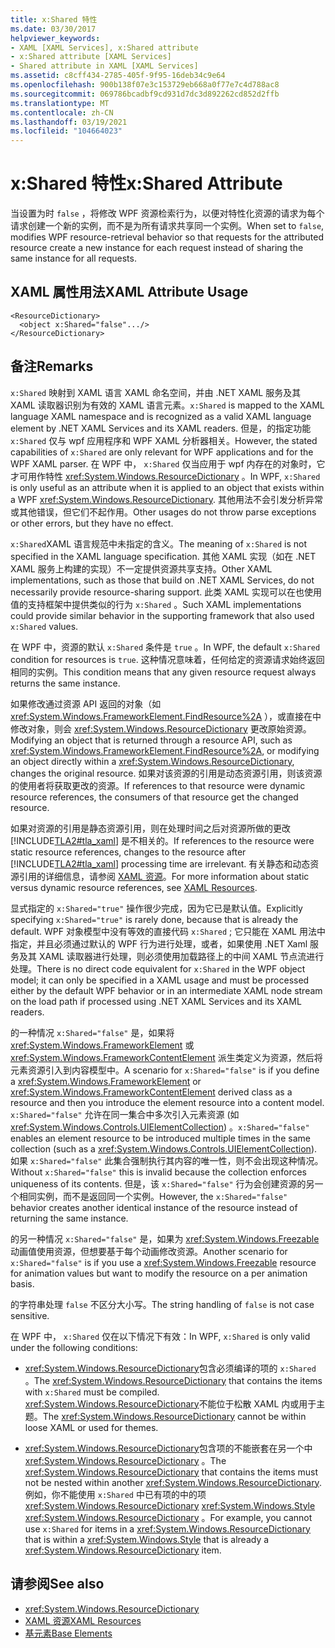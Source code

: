 ```yaml
---
title: x:Shared 特性
ms.date: 03/30/2017
helpviewer_keywords:
- XAML [XAML Services], x:Shared attribute
- x:Shared attribute [XAML Services]
- Shared attribute in XAML [XAML Services]
ms.assetid: c8cff434-2785-405f-9f95-16deb34c9e64
ms.openlocfilehash: 900b138f07e3c153729eb668a0f77e7c4d788ac8
ms.sourcegitcommit: 069786bcadbf9cd931d7dc3d892262cd852d2ffb
ms.translationtype: MT
ms.contentlocale: zh-CN
ms.lasthandoff: 03/19/2021
ms.locfileid: "104664023"
---
```

# <a name="xshared-attribute"></a><span data-ttu-id="1188e-102">x:Shared 特性</span><span class="sxs-lookup"><span data-stu-id="1188e-102">x:Shared Attribute</span></span>

<span data-ttu-id="1188e-103">当设置为时 `false` ，将修改 WPF 资源检索行为，以便对特性化资源的请求为每个请求创建一个新的实例，而不是为所有请求共享同一个实例。</span><span class="sxs-lookup"><span data-stu-id="1188e-103">When set to `false`, modifies WPF resource-retrieval behavior so that requests for the attributed resource create a new instance for each request instead of sharing the same instance for all requests.</span></span>

## <a name="xaml-attribute-usage"></a><span data-ttu-id="1188e-104">XAML 属性用法</span><span class="sxs-lookup"><span data-stu-id="1188e-104">XAML Attribute Usage</span></span>

```xaml
<ResourceDictionary>
  <object x:Shared="false".../>
</ResourceDictionary>
```

## <a name="remarks"></a><span data-ttu-id="1188e-105">备注</span><span class="sxs-lookup"><span data-stu-id="1188e-105">Remarks</span></span>

<span data-ttu-id="1188e-106">`x:Shared` 映射到 XAML 语言 XAML 命名空间，并由 .NET XAML 服务及其 XAML 读取器识别为有效的 XAML 语言元素。</span><span class="sxs-lookup"><span data-stu-id="1188e-106">`x:Shared` is mapped to the XAML language XAML namespace and is recognized as a valid XAML language element by .NET XAML Services and its XAML readers.</span></span> <span data-ttu-id="1188e-107">但是，的指定功能 `x:Shared` 仅与 wpf 应用程序和 WPF XAML 分析器相关。</span><span class="sxs-lookup"><span data-stu-id="1188e-107">However, the stated capabilities of `x:Shared` are only relevant for WPF applications and for the WPF XAML parser.</span></span> <span data-ttu-id="1188e-108">在 WPF 中， `x:Shared` 仅当应用于 wpf 内存在的对象时，它才可用作特性 <xref:System.Windows.ResourceDictionary> 。</span><span class="sxs-lookup"><span data-stu-id="1188e-108">In WPF, `x:Shared` is only useful as an attribute when it is applied to an object that exists within a WPF <xref:System.Windows.ResourceDictionary>.</span></span> <span data-ttu-id="1188e-109">其他用法不会引发分析异常或其他错误，但它们不起作用。</span><span class="sxs-lookup"><span data-stu-id="1188e-109">Other usages do not throw parse exceptions or other errors, but they have no effect.</span></span>

<span data-ttu-id="1188e-110">`x:Shared`XAML 语言规范中未指定的含义。</span><span class="sxs-lookup"><span data-stu-id="1188e-110">The meaning of `x:Shared` is not specified in the XAML language specification.</span></span> <span data-ttu-id="1188e-111">其他 XAML 实现（如在 .NET XAML 服务上构建的实现）不一定提供资源共享支持。</span><span class="sxs-lookup"><span data-stu-id="1188e-111">Other XAML implementations, such as those that build on .NET XAML Services, do not necessarily provide resource-sharing support.</span></span> <span data-ttu-id="1188e-112">此类 XAML 实现可以在也使用值的支持框架中提供类似的行为 `x:Shared` 。</span><span class="sxs-lookup"><span data-stu-id="1188e-112">Such XAML implementations could provide similar behavior in the supporting framework that also used `x:Shared` values.</span></span>

<span data-ttu-id="1188e-113">在 WPF 中，资源的默认 `x:Shared` 条件是 `true` 。</span><span class="sxs-lookup"><span data-stu-id="1188e-113">In WPF, the default `x:Shared` condition for resources is `true`.</span></span> <span data-ttu-id="1188e-114">这种情况意味着，任何给定的资源请求始终返回相同的实例。</span><span class="sxs-lookup"><span data-stu-id="1188e-114">This condition means that any given resource request always returns the same instance.</span></span>

<span data-ttu-id="1188e-115">如果修改通过资源 API 返回的对象（如 <xref:System.Windows.FrameworkElement.FindResource%2A> ），或直接在中修改对象，则会 <xref:System.Windows.ResourceDictionary> 更改原始资源。</span><span class="sxs-lookup"><span data-stu-id="1188e-115">Modifying an object that is returned through a resource API, such as <xref:System.Windows.FrameworkElement.FindResource%2A>, or modifying an object directly within a <xref:System.Windows.ResourceDictionary>, changes the original resource.</span></span> <span data-ttu-id="1188e-116">如果对该资源的引用是动态资源引用，则该资源的使用者将获取更改的资源。</span><span class="sxs-lookup"><span data-stu-id="1188e-116">If references to that resource were dynamic resource references, the consumers of that resource get the changed resource.</span></span>

<span data-ttu-id="1188e-117">如果对资源的引用是静态资源引用，则在处理时间之后对资源所做的更改 [!INCLUDE[TLA2#tla_xaml](../includes/tla2sharptla-xaml-md.md)] 是不相关的。</span><span class="sxs-lookup"><span data-stu-id="1188e-117">If references to the resource were static resource references, changes to the resource after [!INCLUDE[TLA2#tla_xaml](../includes/tla2sharptla-xaml-md.md)] processing time are irrelevant.</span></span> <span data-ttu-id="1188e-118">有关静态和动态资源引用的详细信息，请参阅 [XAML 资源](../net/wpf/fundamentals/xaml-resources-define.md)。</span><span class="sxs-lookup"><span data-stu-id="1188e-118">For more information about static versus dynamic resource references, see [XAML Resources](../net/wpf/fundamentals/xaml-resources-define.md).</span></span>

<span data-ttu-id="1188e-119">显式指定的 `x:Shared="true"` 操作很少完成，因为它已是默认值。</span><span class="sxs-lookup"><span data-stu-id="1188e-119">Explicitly specifying `x:Shared="true"` is rarely done, because that is already the default.</span></span> <span data-ttu-id="1188e-120">WPF 对象模型中没有等效的直接代码 `x:Shared` ; 它只能在 XAML 用法中指定，并且必须通过默认的 WPF 行为进行处理，或者，如果使用 .NET Xaml 服务及其 XAML 读取器进行处理，则必须使用加载路径上的中间 XAML 节点流进行处理。</span><span class="sxs-lookup"><span data-stu-id="1188e-120">There is no direct code equivalent for `x:Shared` in the WPF object model; it can only be specified in a XAML usage and must be processed either by the default WPF behavior or in an intermediate XAML node stream on the load path if processed using .NET XAML Services and its XAML readers.</span></span>

<span data-ttu-id="1188e-121">的一种情况 `x:Shared="false"` 是，如果将 <xref:System.Windows.FrameworkElement> 或 <xref:System.Windows.FrameworkContentElement> 派生类定义为资源，然后将元素资源引入到内容模型中。</span><span class="sxs-lookup"><span data-stu-id="1188e-121">A scenario for `x:Shared="false"` is if you define a <xref:System.Windows.FrameworkElement> or <xref:System.Windows.FrameworkContentElement> derived class as a resource and then you introduce the element resource into a content model.</span></span> <span data-ttu-id="1188e-122">`x:Shared="false"` 允许在同一集合中多次引入元素资源 (如 <xref:System.Windows.Controls.UIElementCollection>) 。</span><span class="sxs-lookup"><span data-stu-id="1188e-122">`x:Shared="false"` enables an element resource to be introduced multiple times in the same collection (such as a <xref:System.Windows.Controls.UIElementCollection>).</span></span> <span data-ttu-id="1188e-123">如果 `x:Shared="false"` 此集合强制执行其内容的唯一性，则不会出现这种情况。</span><span class="sxs-lookup"><span data-stu-id="1188e-123">Without `x:Shared="false"` this is invalid because the collection enforces uniqueness of its contents.</span></span> <span data-ttu-id="1188e-124">但是，该 `x:Shared="false"` 行为会创建资源的另一个相同实例，而不是返回同一个实例。</span><span class="sxs-lookup"><span data-stu-id="1188e-124">However, the `x:Shared="false"` behavior creates another identical instance of the resource instead of returning the same instance.</span></span>

<span data-ttu-id="1188e-125">的另一种情况 `x:Shared="false"` 是，如果为 <xref:System.Windows.Freezable> 动画值使用资源，但想要基于每个动画修改资源。</span><span class="sxs-lookup"><span data-stu-id="1188e-125">Another scenario for `x:Shared="false"` is if you use a <xref:System.Windows.Freezable> resource for animation values but want to modify the resource on a per animation basis.</span></span>

<span data-ttu-id="1188e-126">的字符串处理 `false` 不区分大小写。</span><span class="sxs-lookup"><span data-stu-id="1188e-126">The string handling of `false` is not case sensitive.</span></span>

<span data-ttu-id="1188e-127">在 WPF 中， `x:Shared` 仅在以下情况下有效：</span><span class="sxs-lookup"><span data-stu-id="1188e-127">In WPF, `x:Shared` is only valid under the following conditions:</span></span>

- <span data-ttu-id="1188e-128"><xref:System.Windows.ResourceDictionary>包含必须编译的项的 `x:Shared` 。</span><span class="sxs-lookup"><span data-stu-id="1188e-128">The <xref:System.Windows.ResourceDictionary> that contains the items with `x:Shared` must be compiled.</span></span> <span data-ttu-id="1188e-129"><xref:System.Windows.ResourceDictionary>不能位于松散 XAML 内或用于主题。</span><span class="sxs-lookup"><span data-stu-id="1188e-129">The <xref:System.Windows.ResourceDictionary> cannot be within loose XAML or used for themes.</span></span>

- <span data-ttu-id="1188e-130"><xref:System.Windows.ResourceDictionary>包含项的不能嵌套在另一个中 <xref:System.Windows.ResourceDictionary> 。</span><span class="sxs-lookup"><span data-stu-id="1188e-130">The <xref:System.Windows.ResourceDictionary> that contains the items must not be nested within another <xref:System.Windows.ResourceDictionary>.</span></span> <span data-ttu-id="1188e-131">例如，你不能使用 `x:Shared` 中已有项的中的项 <xref:System.Windows.ResourceDictionary> <xref:System.Windows.Style> <xref:System.Windows.ResourceDictionary> 。</span><span class="sxs-lookup"><span data-stu-id="1188e-131">For example, you cannot use `x:Shared` for items in a <xref:System.Windows.ResourceDictionary> that is within a <xref:System.Windows.Style> that is already a <xref:System.Windows.ResourceDictionary> item.</span></span>

## <a name="see-also"></a><span data-ttu-id="1188e-132">请参阅</span><span class="sxs-lookup"><span data-stu-id="1188e-132">See also</span></span>

- <xref:System.Windows.ResourceDictionary>
- [<span data-ttu-id="1188e-133">XAML 资源</span><span class="sxs-lookup"><span data-stu-id="1188e-133">XAML Resources</span></span>](../net/wpf/fundamentals/xaml-resources-define.md)
- [<span data-ttu-id="1188e-134">基元素</span><span class="sxs-lookup"><span data-stu-id="1188e-134">Base Elements</span></span>](../framework/wpf/advanced/base-elements.md)
